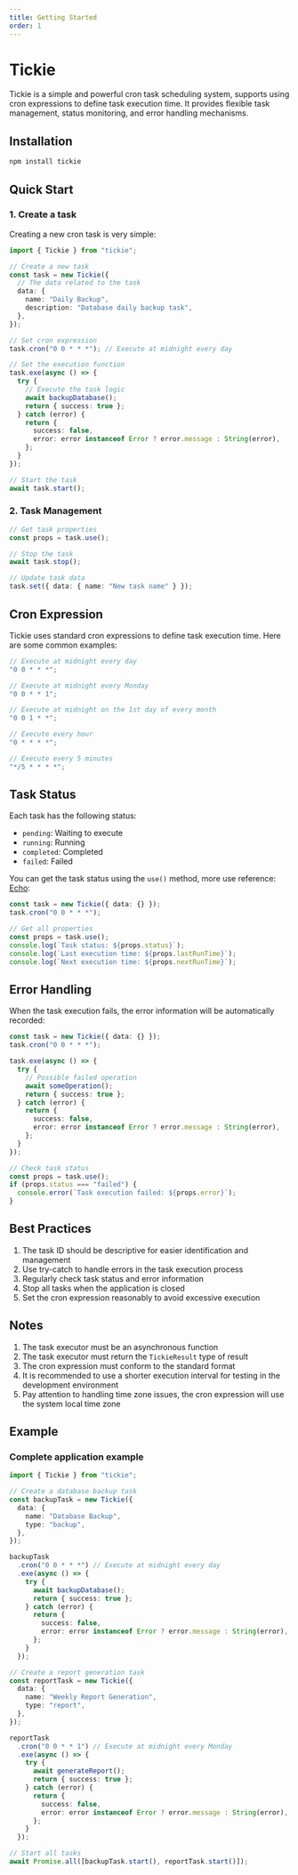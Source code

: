 ```yaml
---
title: Getting Started
order: 1
---
```


# Tickie

Tickie is a simple and powerful cron task scheduling system, supports using cron expressions to define task execution time. It provides flexible task management, status monitoring, and error handling mechanisms.

## Installation

```bash
npm install tickie
```

## Quick Start

### 1. Create a task

Creating a new cron task is very simple:

```typescript
import { Tickie } from "tickie";

// Create a new task
const task = new Tickie({
  // The data related to the task
  data: {
    name: "Daily Backup",
    description: "Database daily backup task",
  },
});

// Set cron expression
task.cron("0 0 * * *"); // Execute at midnight every day

// Set the execution function
task.exe(async () => {
  try {
    // Execute the task logic
    await backupDatabase();
    return { success: true };
  } catch (error) {
    return {
      success: false,
      error: error instanceof Error ? error.message : String(error),
    };
  }
});

// Start the task
await task.start();
```

### 2. Task Management

```typescript
// Get task properties
const props = task.use();

// Stop the task
await task.stop();

// Update task data
task.set({ data: { name: "New task name" } });
```

## Cron Expression

Tickie uses standard cron expressions to define task execution time. Here are some common examples:

```typescript
// Execute at midnight every day
"0 0 * * *";

// Execute at midnight every Monday
"0 0 * * 1";

// Execute at midnight on the 1st day of every month
"0 0 1 * *";

// Execute every hour
"0 * * * *";

// Execute every 5 minutes
"*/5 * * * *";
```

## Task Status

Each task has the following status:

- `pending`: Waiting to execute
- `running`: Running
- `completed`: Completed
- `failed`: Failed

You can get the task status using the `use()` method, more use reference: [Echo](https://wangenius.github.io/echo-state/):

```typescript
const task = new Tickie({ data: {} });
task.cron("0 0 * * *");

// Get all properties
const props = task.use();
console.log(`Task status: ${props.status}`);
console.log(`Last execution time: ${props.lastRunTime}`);
console.log(`Next execution time: ${props.nextRunTime}`);
```

## Error Handling

When the task execution fails, the error information will be automatically recorded:

```typescript
const task = new Tickie({ data: {} });
task.cron("0 0 * * *");

task.exe(async () => {
  try {
    // Possible failed operation
    await someOperation();
    return { success: true };
  } catch (error) {
    return {
      success: false,
      error: error instanceof Error ? error.message : String(error),
    };
  }
});

// Check task status
const props = task.use();
if (props.status === "failed") {
  console.error(`Task execution failed: ${props.error}`);
}
```

## Best Practices

1. The task ID should be descriptive for easier identification and management
2. Use try-catch to handle errors in the task execution process
3. Regularly check task status and error information
4. Stop all tasks when the application is closed
5. Set the cron expression reasonably to avoid excessive execution

## Notes

1. The task executor must be an asynchronous function
2. The task executor must return the `TickieResult` type of result
3. The cron expression must conform to the standard format
4. It is recommended to use a shorter execution interval for testing in the development environment
5. Pay attention to handling time zone issues, the cron expression will use the system local time zone

## Example

### Complete application example

```typescript
import { Tickie } from "tickie";

// Create a database backup task
const backupTask = new Tickie({
  data: {
    name: "Database Backup",
    type: "backup",
  },
});

backupTask
  .cron("0 0 * * *") // Execute at midnight every day
  .exe(async () => {
    try {
      await backupDatabase();
      return { success: true };
    } catch (error) {
      return {
        success: false,
        error: error instanceof Error ? error.message : String(error),
      };
    }
  });

// Create a report generation task
const reportTask = new Tickie({
  data: {
    name: "Weekly Report Generation",
    type: "report",
  },
});

reportTask
  .cron("0 0 * * 1") // Execute at midnight every Monday
  .exe(async () => {
    try {
      await generateReport();
      return { success: true };
    } catch (error) {
      return {
        success: false,
        error: error instanceof Error ? error.message : String(error),
      };
    }
  });

// Start all tasks
await Promise.all([backupTask.start(), reportTask.start()]);
```

